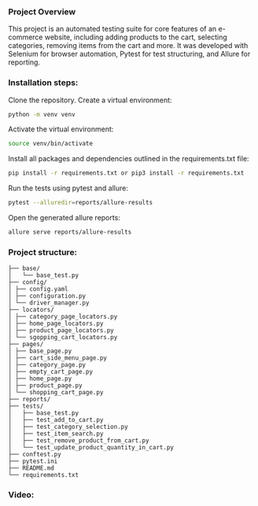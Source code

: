 ### **Project Overview**

This project is an automated testing suite for core features of an e-commerce website, including adding products to the cart, 
selecting categories, removing items from the cart and more. It was developed with Selenium for browser automation, Pytest for test structuring, 
and Allure for reporting.

### **Installation steps:**

Clone the repository.
Create a virtual environment: 

```bash
python -m venv venv
```

Activate the virtual environment:

```bash
source venv/bin/activate
```

Install all packages and dependencies outlined in the requirements.txt file:

```bash
pip install -r requirements.txt or pip3 install -r requirements.txt
```

Run the tests using pytest and allure:

```bash
pytest --alluredir=reports/allure-results
```

Open the generated allure reports:

```bash
allure serve reports/allure-results
```

### **Project structure:**

```plaintext
├── base/
│   └── base_test.py
├── config/
│ ├── config.yaml
│ ├── configuration.py
│ └── driver_manager.py
├── locators/
│ ├── category_page_locators.py
│ ├── home_page_locators.py
│ ├── product_page_locators.py
│ └── sgopping_cart_locators.py
├── pages/
│ ├── base_page.py
│ ├── cart_side_menu_page.py
│ ├── category_page.py
│ ├── empty_cart_page.py
│ ├── home_page.py
│ ├── product_page.py
│ └── shopping_cart_page.py
├── reports/
├── tests/
│   ├── base_test.py
│   ├── test_add_to_cart.py
│   ├── test_category_selection.py
│   ├── test_item_search.py
│   ├── test_remove_product_from_cart.py
│   └── test_update_product_quantity_in_cart.py
├── conftest.py
├── pytest.ini
├── README.md
└── requirements.txt
```

### **Video:**





